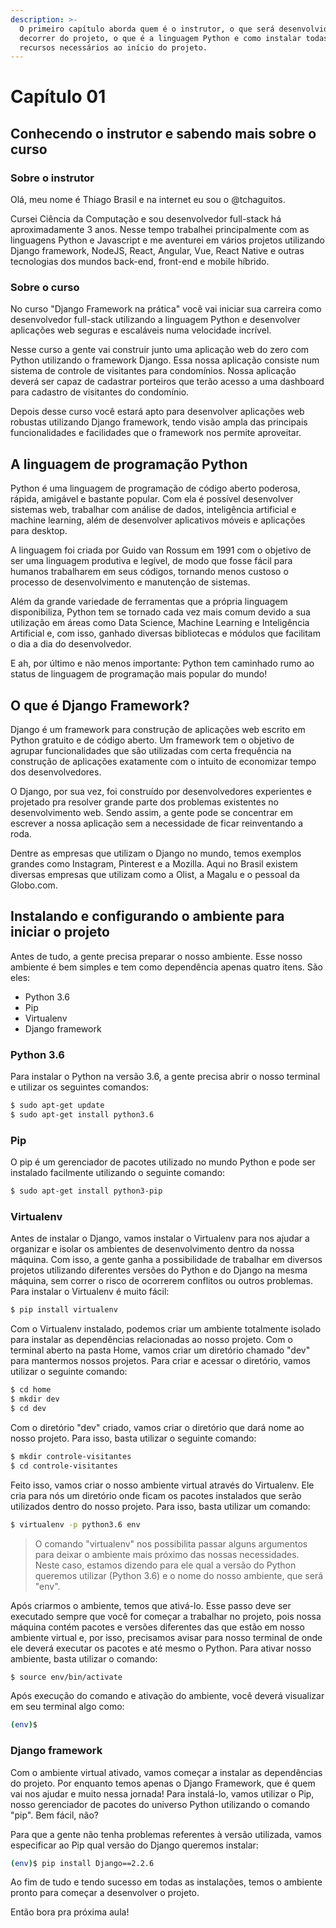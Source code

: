 ```yaml
---
description: >-
  O primeiro capítulo aborda quem é o instrutor, o que será desenvolvido no
  decorrer do projeto, o que é a linguagem Python e como instalar todas os
  recursos necessários ao início do projeto.
---
```


# Capítulo 01

## Conhecendo o instrutor e sabendo mais sobre o curso

### **Sobre o instrutor**

Olá, meu nome é Thiago Brasil e na internet eu sou o @tchaguitos.

Cursei Ciência da Computação e sou desenvolvedor full-stack há aproximadamente 3 anos. Nesse tempo trabalhei principalmente com as linguagens Python e Javascript e me aventurei em vários projetos utilizando Django framework, NodeJS, React, Angular, Vue, React Native e outras tecnologias dos mundos back-end, front-end e mobile híbrido.

### **Sobre o curso**

No curso "Django Framework na prática" você vai iniciar sua carreira como desenvolvedor full-stack utilizando a linguagem Python e desenvolver aplicações web seguras e escaláveis numa velocidade incrível.

Nesse curso a gente vai construir junto uma aplicação web do zero com Python utilizando o framework Django. Essa nossa aplicação consiste num sistema de controle de visitantes para condomínios. Nossa aplicação deverá ser capaz de cadastrar porteiros que terão acesso a uma dashboard para cadastro de visitantes do condomínio. 

Depois desse curso você estará apto para desenvolver aplicações web robustas utilizando Django framework, tendo visão ampla das principais funcionalidades e facilidades que o framework nos permite aproveitar.

## A linguagem de programação Python

Python é uma linguagem de programação de código aberto poderosa, rápida, amigável e bastante popular. Com ela é possível desenvolver sistemas web, trabalhar com análise de dados, inteligência artificial e machine learning, além de desenvolver aplicativos móveis e aplicações para desktop.

A linguagem foi criada por Guido van Rossum em 1991 com o objetivo de ser uma linguagem produtiva e legível, de modo que fosse fácil para humanos trabalharem em seus códigos, tornando menos custoso o processo de desenvolvimento e manutenção de sistemas.

Além da grande variedade de ferramentas que a própria linguagem disponibiliza, Python tem se tornado cada vez mais comum devido a sua utilização em áreas como Data Science, Machine Learning e Inteligência Artificial e, com isso, ganhado diversas bibliotecas e módulos que facilitam o dia a dia do desenvolvedor.

E ah, por último e não menos importante: Python tem caminhado rumo ao status de linguagem de programação mais popular do mundo!

## O que é Django Framework?

Django é um framework para construção de aplicações web escrito em Python gratuito e de código aberto. Um framework tem o objetivo de agrupar funcionalidades que são utilizadas com certa frequência na construção de aplicações exatamente com o intuito de economizar tempo dos desenvolvedores.

O Django, por sua vez, foi construído por desenvolvedores experientes e projetado pra resolver grande parte dos problemas existentes no desenvolvimento web. Sendo assim, a gente pode se concentrar em escrever a nossa aplicação sem a necessidade de ficar reinventando a roda.

Dentre as empresas que utilizam o Django no mundo, temos exemplos grandes como Instagram, Pinterest e a Mozilla. Aqui no Brasil existem diversas empresas que utilizam como a Olist, a Magalu e o pessoal da Globo.com.

## Instalando e configurando o ambiente para iniciar o projeto

Antes de tudo, a gente precisa preparar o nosso ambiente. Esse nosso ambiente é bem simples e tem como dependência apenas quatro itens. São eles:

* Python 3.6
* Pip
* Virtualenv
* Django framework

### **Python 3.6**

Para instalar o Python na versão 3.6, a gente precisa abrir o nosso terminal e utilizar os seguintes comandos:

```bash
$ sudo apt-get update
$ sudo apt-get install python3.6
```

### **Pip**

O pip é um gerenciador de pacotes utilizado no mundo Python e pode ser instalado facilmente utilizando o seguinte comando:

```bash
$ sudo apt-get install python3-pip
```

### **Virtualenv**

Antes de instalar o Django, vamos instalar o Virtualenv para nos ajudar a organizar e isolar os ambientes de desenvolvimento dentro da nossa máquina. Com isso, a gente ganha a possibilidade de trabalhar em diversos projetos utilizando diferentes versões do Python e do Django na mesma máquina, sem correr o risco de ocorrerem conflitos ou outros problemas. Para instalar o Virtualenv é muito fácil:

```bash
$ pip install virtualenv
```

Com o Virtualenv instalado, podemos criar um ambiente totalmente isolado para instalar as dependências relacionadas ao nosso projeto. Com o terminal aberto na pasta Home, vamos criar um diretório chamado "dev" para mantermos nossos projetos. Para criar e acessar o diretório, vamos utilizar o seguinte comando:

```bash
$ cd home
$ mkdir dev
$ cd dev
```

Com o diretório "dev" criado, vamos criar o diretório que dará nome ao nosso projeto. Para isso, basta utilizar o seguinte comando:

```bash
$ mkdir controle-visitantes
$ cd controle-visitantes
```

Feito isso, vamos criar o nosso ambiente virtual através do Virtualenv. Ele cria para nós um diretório onde ficam os pacotes instalados que serão utilizados dentro do nosso projeto. Para isso, basta utilizar um comando:

```bash
$ virtualenv -p python3.6 env
```

> O comando "virtualenv" nos possibilita passar alguns argumentos para deixar o ambiente mais próximo das nossas necessidades. Neste caso, estamos dizendo para ele qual a versão do Python queremos utilizar \(Python 3.6\) e o nome do nosso ambiente, que será "env".

Após criarmos o ambiente, temos que ativá-lo. Esse passo deve ser executado sempre que você for começar a trabalhar no projeto, pois nossa máquina contém pacotes e versões diferentes das que estão em nosso ambiente virtual e, por isso, precisamos avisar para nosso terminal de onde ele deverá executar os pacotes e até mesmo o Python. Para ativar nosso ambiente, basta utilizar o comando:

```bash
$ source env/bin/activate
```

Após execução do comando e ativação do ambiente, você deverá visualizar em seu terminal algo como:

```bash
(env)$
```

### **Django framework**

Com o ambiente virtual ativado, vamos começar a instalar as dependências do projeto. Por enquanto temos apenas o Django Framework, que é quem vai nos ajudar e muito nessa jornada! Para instalá-lo, vamos utilizar o Pip, nosso gerenciador de pacotes do universo Python utilizando o comando "pip". Bem fácil, não?

Para que a gente não tenha problemas referentes à versão utilizada, vamos especificar ao Pip qual versão do Django queremos instalar:

```bash
(env)$ pip install Django==2.2.6
```

Ao fim de tudo e tendo sucesso em todas as instalações, temos o ambiente pronto para começar a desenvolver o projeto.

Então bora pra próxima aula!

